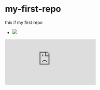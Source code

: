 # my-first-repo
this if my first repo
- <img src="https://latex.codecogs.com/gif.latex?O_t=\text { Onset event at time bin } t " /> 
![equation](https://latex.codecogs.com/gif.latex?a%5E%7B2%7D)
